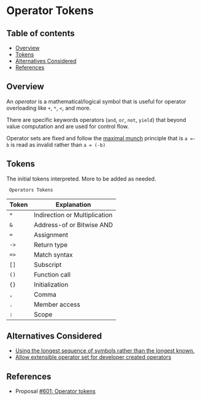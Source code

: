 <!--
Part of the Carbon Language project, under the Apache License v2.0 with LLVM
Exceptions. See /LICENSE for license information.
SPDX-License-Identifier: Apache-2.0 WITH LLVM-exception
-->

# Operator Tokens

<!-- toc -->

## Table of contents

-   [Overview](#overview)
-   [Tokens](#tokens)
-   [Alternatives Considered](#alternatives-considered)
-   [References](#references)

<!-- tocstop -->

## Overview

An _operator_ is a mathematical/logical symbol that is useful for operator
overloading like `+`, `*`, `<`, and more.

There are specific keywords operators (`and`, `or`, `not`, `yield`) that beyond
value computation and are used for control flow.

Operator sets are fixed and follow the
[maximal munch](https://en.wikipedia.org/wiki/Maximal_munch) principle that is
`a =- b` is read as invalid rather than `a = (-b)`

## Tokens

The initial tokens interpreted. More to be added as needed.

     Operators Tokens

| Token | Explanation                   |
| ----- | ----------------------------- |
| `*`   | Indirection or Multiplication |
| `&`   | Address-of or Bitwise AND     |
| `=`   | Assignment                    |
| `->`  | Return type                   |
| `=>`  | Match syntax                  |
| `[]`  | Subscript                     |
| `()`  | Function call                 |
| `{}`  | Initialization                |
| `,`   | Comma                         |
| `.`   | Member access                 |
| `:`   | Scope                         |

## Alternatives Considered

-   [Using the longest sequence of symbols rather than the longest known.](/proposals/p0601.md#alternatives-considered)
-   [Allow extensible operator set for developer created operators](/proposals/p0601.md/#alternatives-considered)

## References

-   Proposal
    [#601: Operator tokens](https://github.com/carbon-language/carbon-lang/pull/601)
